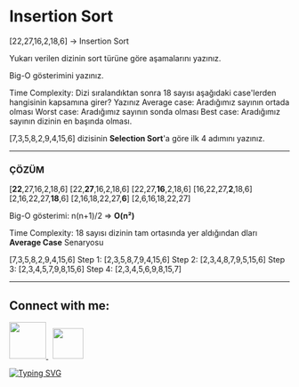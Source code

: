 # Insertion Sort
[22,27,16,2,18,6] -> Insertion Sort

Yukarı verilen dizinin sort türüne göre aşamalarını yazınız.

Big-O gösterimini yazınız.

Time Complexity: Dizi sıralandıktan sonra 18 sayısı aşağıdaki case'lerden hangisinin kapsamına girer? Yazınız
Average case: Aradığımız sayının ortada olması
Worst case: Aradığımız sayının sonda olması
Best case: Aradığımız sayının dizinin en başında olması.

[7,3,5,8,2,9,4,15,6] dizisinin **Selection Sort**'a göre ilk 4 adımını yazınız.

---

### ÇÖZÜM

[**22**,27,16,2,18,6]
[22,**27**,16,2,18,6]
[22,27,**16**,2,18,6]
[16,22,27,**2**,18,6]
[2,16,22,27,**18**,6]
[2,16,18,22,27,**6**]
[2,6,16,18,22,27]
 

Big-O gösterimi: n(n+1)/2 => **O(n²)**

Time Complexity: 18 sayısı dizinin tam ortasında yer aldığından dları **Average Case** Senaryosu


[7,3,5,8,2,9,4,15,6]
Step 1: [2,3,5,8,7,9,4,15,6]
Step 2: [2,3,4,8,7,9,5,15,6]
Step 3: [2,3,4,5,7,9,8,15,6]
Step 4: [2,3,4,5,6,9,8,15,7]

---

<div id="contact">

## Connect with me:

  <a href="https://www.linkedin.com/in/samet-tongelci/"><img src="https://external-content.duckduckgo.com/iu/?u=https%3A%2F%2F1.bp.blogspot.com%2F-onvhHUdW1Us%2FYI52e9j4eKI%2FAAAAAAAAE4c%2F6s9wzOpIDYcAo4YmTX1Qg51OlwMFmilFACLcBGAsYHQ%2Fs1600%2FLogo%252BLinkedin.png&f=1&nofb=1&ipt=edb59a1b216c55e3eb63ef45526e2243b3e4291e82b7893c9945047490037ee8&ipo=images" width="66x"> </a>  &nbsp;   <a href="https://mail.google.com/mail/u/0/?fs=1&tf=cm&source=mailto&to=sametongelci@gmail.com"><img src="https://img.icons8.com/ios-glyphs/60/000000/new-post.png" height="55px"/></a>

 </div>

[![Typing SVG](https://readme-typing-svg.herokuapp.com?color=%2318f9ee&size=22&lines=Thanks+for+visiting)](https://git.io/typing-svg)